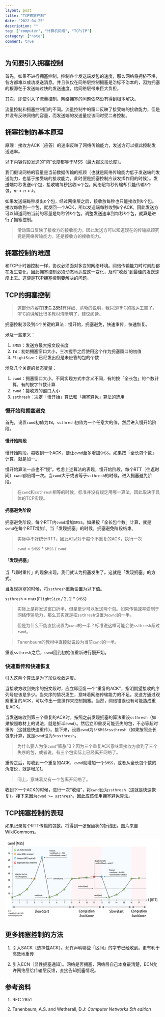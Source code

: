 ```yaml
---
layout: post
title: "TCP拥塞控制"
date: "2022-04-25"
description: ""
tag: ["computer", "计算机网络", "TCP/IP"]
category: ["note"]
comment: true
---
```


## 为何要引入拥塞控制

首先，如果不进行拥塞控制，控制各个发送端发包的速度，那么网络将拥挤不堪，各方都难以成功发送消息。并且仅仅在网络层控制拥塞是治标不治本的，因为拥塞的根源在于发送端过快的发送速度，给网络层带来巨大负担。

其次，即使引入了流量控制，网络拥塞的问题依然没有得到根本解决。

流量控制和拥塞控制目的不同。流量控制中的窗口反映了接受端的接收能力，但是并没有反映网络的容量，而发送端的发送量应该同时受二者控制。

## 拥塞控制的基本原理

原理：接收方ACK〔应答〕的速率反映了网络传输能力，发送方可以据此控制发送速率。

以下内容假设发送的“包”长度都等于MSS〔最大报文段长度〕。

我们假设网络的容量是当前数据传输的瓶颈（也就是网络传输能力低于发送端的发送能力，也低于接受端的接收能力，此时便是拥塞控制应该发挥作用的时候）。发送端每秒发送$n$个包，接收端每秒接收$m$个包，网络层每秒传输却只能传输$k$个包，$m < n < k$。

如果发送端每秒发出$n$个包，经过网络层之后，接收放每秒也只能接收到$k$个包。接收每收到一个包，就发回一个ACK，所以发送端每秒收到$k$个ACK。因此发送方可以知道网络当前的容量是每秒钟$k$个包。调整发送速率到每秒$k$个包，就算是进行了拥塞控制。

> 滑动窗口反映了接收方的接收能力，因此发送方可以知道现在的传输瓶颈究竟是网络传输能力，还是接收方的接收能力。

## 拥塞控制的难题

和TCP计时器控制一样，协议必须面对多变的网络环境。网络传输能力时时刻刻都在发生变化，因此拥塞控制必须动态地适应这一变化，及时“收敛”到最佳的发送速度上去。这便是TCP拥塞控制要解决的问题。

## TCP的拥塞控制

> 这部分内容在[RFC 2851](https://www.rfc-editor.org/rfc/rfc2581.html)有详细、清晰的说明，我只是RFC的搬运工罢了。RFC的讲解比很多教材清晰明了，建议阅读。

拥塞控制涉及到4个关键的算法：慢开始，拥塞避免，快速重传，快速恢复。

涉及一些定义：

1. `SMSS`：发送方最大报文段长度
2. `IW`：初始拥塞窗口大小，三次握手之后使用这个作为拥塞窗口的初值
3. `FlightSize`：已经发出但是未应答的包的个数

涉及几个关键的状态变量：

1. `cwnd`：拥塞窗口大小。不同实现方式中含义不同，有的按「全长包」的个数计算，有的按字节数计算
2. `rwnd`：接收方的窗口大小
3. `ssthresh`：决定「慢开始」算法和「拥塞避免」算法的选用

### 慢开始和拥塞避免

首先，设置`cwnd`初值为`IW`，`ssthresh`初值为一个任意大的值。然后进入慢开始阶段。

#### 慢开始阶段

慢开始阶段，每收到一个ACK，便让`cwnd`至多增加`SMSS`。如果按「全长包个数」计算，就是加一。

慢开始算法一点也不“慢”。考虑上述算法的表现，慢开始阶段，每个RTT〔往返时间〕`cwnd`都倍增一次。当`cwnd`大于或者等于`ssthresh`的时候，进入拥塞避免阶段。

> 在`cwnd`和`ssthresh`相等的时候，标准并没有规定用哪一算法，因此取决于具体的TCP实现。

#### 拥塞避免阶段

拥塞避免阶段，每个RTT内`cwnd`增加`SMSS`。如果按「全长包个数」计算，就是`cwnd`在每个RTT增加1。当「发现拥塞」的时候，拥塞避免阶段结束。

> 实际中不好统计RTT。因此可以对于每个不重复的ACK，执行一次
> 
> `cwnd` = `SMSS` * `SMSS` / `cwnd`

#### 「发现拥塞」

当「超时重传」的现象出现，我们就认为拥塞发生了。这就是「发现拥塞」的方式。

当发现拥塞的时候，将`ssthresh`重新设置为以下值。

`ssthresh` = max(`FlightSize` / 2, 2 * `SMSS`)

> 实际上是将发送窗口折半，但是至少可以发送两个包。如果传输速率受制于网络传输能力，那么其实就是把`ssthresh`设置为`cwnd`的一半。
> 
> 但是为什么不能直接设置为`cwnd`的一半？标准说这样可能会使`ssthresh`超过`rwnd`。

> Tanenbaum的教材中直接就说设为当前`cwnd`的一半。

重设`ssthresh`之后，`cwnd`回到初始值重新进行慢开始。

### 快速重传和快速恢复

引入这两个算法是为了加快收敛速度。

当接收方收到失序的报文段时，应立即回复一个“重复的ACK”，指明期望接收的序列号应该是多少。当失序的情况发生，意味着网络传输能力的不足。发送方通过观察重复的ACK，可以作出一些操作来控制拥塞。当然，网络错误也有可能造成重复ACK。

当发送端收到第三个重复的ACK时，按照之前发现拥塞的算法重设`ssthresh`（如果按照教材上的说法，就是折半`cwnd`）。然后立即重发可能丢失的包，不必等超时重传（这就是快速重传）。接下来，设置`cwnd`为`3*SMSS+ssthresh`（如果按照全长包来计算，就是`cwnd`设为`3+ssthresh`。

> 为什么要人为使`cwnd`“膨胀”3？因为三个重复ACK意味着接收方收到了三个失序的包，或者说，有三个包实际上已经离开网络了。

重传之后，每收到一个重复的ACK，`cwnd`就增加一个`SMSS`，或者从全长包个数的角度说，就是增加1。

> 同上，意味着又有一个包离开网络了。

收到下一个ACK的时候，进行一次“收缩”，将`cwnd`设为`ssthresh`（这就是快速恢复）。接下来因为`cwnd >= ssthresh`，因此应该使用拥塞避免算法。

## TCP拥塞控制的表现

如果记录每个RTT传输的包数，将得到一张锯齿状的折线图。图片来自WikiCommons。

![Illustration of TCP’s Congestion Avoidance based on this image. author: Fleshgrinder](../assets/img/post/TCP_Slow-Start_and_Congestion_Avoidance.svg)

## 更多拥塞控制的方法

1. 引入SACK〔选择性ACK〕。允许声明哪些「区间」的字节已经收到。更有利于高效地重传

2. 引入ECN〔显性拥塞通知〕。网络是否拥塞，网络层自己本身最清楚，ECN允许网络层给传输层反馈，直接告知拥塞情况。

## 参考资料

1. RFC 2851

2. Tanenbaum, A.S. and Wetherall, D.J: *Computer Networks 5th edition*


